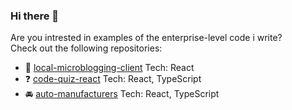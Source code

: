 ### Hi there 👋
Are you intrested in examples of the enterprise-level code i write?  
Сheck out the following repositories:
- :pencil: [local-microblogging-client](https://github.com/pure-js/local-microblogging-client) Tech: React
- :question: [code-quiz-react](https://github.com/pure-js/code-quiz-react) Tech: React, TypeScript
- :oncoming_automobile: [auto-manufacturers](https://github.com/pure-js/auto-manufacturers) Tech: React, TypeScript

<!--
**pure-js/pure-js** is a ✨ _special_ ✨ repository because its `README.md` (this file) appears on your GitHub profile.

Here are some ideas to get you started:

- 🔭 I’m currently working on ...
- 🌱 I’m currently learning ...
- 👯 I’m looking to collaborate on ...
- 🤔 I’m looking for help with ...
- 💬 Ask me about ...
- 📫 How to reach me: ...
- 😄 Pronouns: ...
- ⚡ Fun fact: ...
-->
